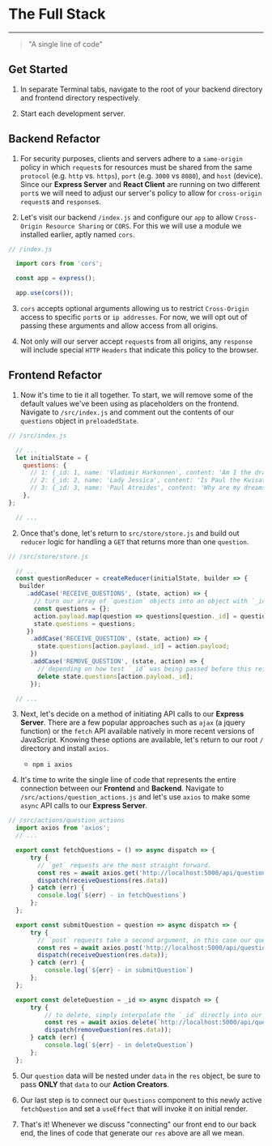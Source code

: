 # The Full Stack
---

> "A single line of code"

## Get Started

1. In separate Terminal tabs, navigate to the root of your backend directory and frontend directory respectively. 

2. Start each development server. 

## Backend Refactor

1. For security purposes, clients and servers adhere to a `same-origin` policy in which `request`s for resources must be shared from the same `protocol` (e.g. `http` vs. `https`), `port` (e.g. `3000` vs `8080`), and `host` (device). Since our **Express Server** and **React Client** are running on two different `port`s we will need to adjust our server's policy to allow for `cross-origin` `request`s and `response`s.

2. Let's visit our backend `/index.js` and configure our `app` to allow `Cross-Origin Resource Sharing` or `CORS`. For this we will use a module we installed earlier, aptly named `cors`.

  ~~~js
  // /index.js

    import cors from 'cors';

    const app = express();

    app.use(cors());
  ~~~

3. `cors` accepts optional arguments allowing us to restrict `Cross-Origin` access to specific `port`s or `ip addresses`. For now, we will opt out of passing these arguments and allow access from all origins. 

4. Not only will our server accept `request`s from all origins, any `response` will include special `HTTP` `Headers` that indicate this policy to the browser.  

## Frontend Refactor

1. Now it's time to tie it all together. To start, we will remove some of the default values we've been using as placeholders on the frontend. Navigate to `/src/index.js` and comment out the contents of our `questions` object in `preloadedState`.

  ~~~js
  // /src/index.js

    // ...
    let initialState = {
      questions: {
        // 1: {_id: 1, name: 'Vladimir Harkonnen', content: 'Am I the drama?'},
        // 2: {_id: 2, name: 'Lady Jessica', content: 'Is Paul the Kwisatz Haderach?'},
        // 3: {_id: 3, name: 'Paul Atreides', content: 'Why are my dreams so sandy?'},
      },
  };

    // ...
  ~~~

2. Once that's done, let's return to `src/store/store.js` and build out `reducer` logic for handling a `GET` that returns more than one `question`.
   
  ~~~js
  // /src/store/store.js

    // ...
    const questionReducer = createReducer(initialState, builder => {
     builder
       .addCase('RECEIVE_QUESTIONS', (state, action) => {
         // turn our array of `question` objects into an object with `_id`s as keys.
         const questions = {};
         action.payload.map(question => questions[question._id] = question);
         state.questions = questions;
       })
        .addCase('RECEIVE_QUESTION', (state, action) => {
          state.questions[action.payload._id] = action.payload;
        })
        .addCase('REMOVE_QUESTION', (state, action) => {
          // depending on how test `_id` was being passed before this refactor, you may need to key into payload to retrieve the `_id`.
          delete state.questions[action.payload._id];
        });

    // ...
  ~~~

3. Next, let's decide on a method of initiating API calls to our **Express Server**. There are a few popular approaches such as `ajax` (a jquery function) or the `fetch` API available natively in more recent versions of JavaScript. Knowing these options are available, let's return to our root `/` directory and install `axios`.
   - `npm i axios`
 
4. It's time to write the single line of code that represents the entire connection between our **Frontend** and **Backend**. Navigate to `/src/actions/question_actions.js` and let's use `axios` to make some `async` API calls to our **Express Server**.

  ~~~js
  // /src/actions/question_actions
    import axios from 'axios';
    // ...

    export const fetchQuestions = () => async dispatch => {
        try {
          // `get` requests are the most straight forward. 
          const res = await axios.get('http://localhost:5000/api/questions')
          dispatch(receiveQuestions(res.data))
        } catch (err) {
          console.log(`${err} - in fetchQuestions`)
        };
    };

    export const submitQuestion = question => async dispatch => {
        try {
          // `post` requests take a second argument, in this case our question object.
          const res = await axios.post('http://localhost:5000/api/questions', question)
          dispatch(receiveQuestion(res.data));
        } catch (err) {
            console.log(`${err} - in submitQuestion`)
        };
    };

    export const deleteQuestion = _id => async dispatch => {
        try {
            // to delete, simply interpolate the `_id` directly into our URI
            const res = await axios.delete(`http://localhost:5000/api/questions/${_id}`)
            dispatch(removeQuestion(res.data));
        } catch (err) {
            console.log(`${err} - in deleteQuestion`)
        };
    };

  ~~~

5. Our `question` data will be nested under `data` in the `res` object, be sure to pass **ONLY** that `data` to our **Action Creators**.

6. Our last step is to connect our `Questions` component to this newly active `fetchQuestion` and set a `useEffect` that will invoke it on initial render. 

7. That's it! Whenever we discuss "connecting" our front end to our back end, the lines of code that generate our `res` above are all we mean. 


